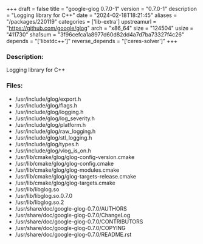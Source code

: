 +++
draft = false
title = "google-glog 0.7.0-1"
version = "0.7.0-1"
description = "Logging library for C++"
date = "2024-02-18T18:21:45"
aliases = "/packages/220119"
categories = ['lib-extra']
upstreamurl = "https://github.com/google/glog"
arch = "x86_64"
size = "124504"
usize = "411730"
sha1sum = "3f96cefca1a8977d60d82dd4a7d7ba73327f4c26"
depends = "['libstdc++']"
reverse_depends = "['ceres-solver']"
+++
### Description: 
Logging library for C++

### Files: 
* /usr/include/glog/export.h
* /usr/include/glog/flags.h
* /usr/include/glog/logging.h
* /usr/include/glog/log_severity.h
* /usr/include/glog/platform.h
* /usr/include/glog/raw_logging.h
* /usr/include/glog/stl_logging.h
* /usr/include/glog/types.h
* /usr/include/glog/vlog_is_on.h
* /usr/lib/cmake/glog/glog-config-version.cmake
* /usr/lib/cmake/glog/glog-config.cmake
* /usr/lib/cmake/glog/glog-modules.cmake
* /usr/lib/cmake/glog/glog-targets-release.cmake
* /usr/lib/cmake/glog/glog-targets.cmake
* /usr/lib/libglog.so
* /usr/lib/libglog.so.0.7.0
* /usr/lib/libglog.so.2
* /usr/share/doc/google-glog-0.7.0/AUTHORS
* /usr/share/doc/google-glog-0.7.0/ChangeLog
* /usr/share/doc/google-glog-0.7.0/CONTRIBUTORS
* /usr/share/doc/google-glog-0.7.0/COPYING
* /usr/share/doc/google-glog-0.7.0/README.rst
